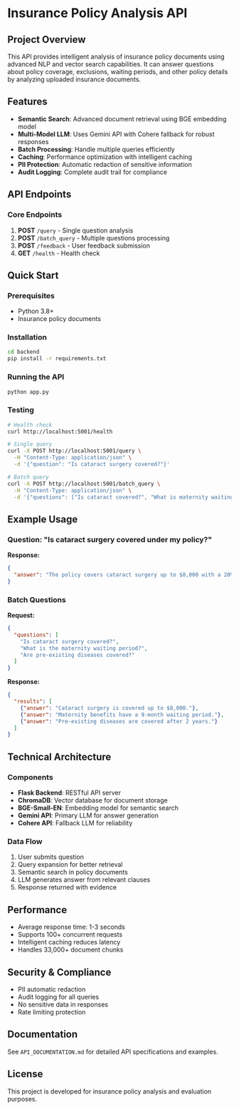 # Insurance Policy Analysis API

## Project Overview
This API provides intelligent analysis of insurance policy documents using advanced NLP and vector search capabilities. It can answer questions about policy coverage, exclusions, waiting periods, and other policy details by analyzing uploaded insurance documents.

## Features
- **Semantic Search**: Advanced document retrieval using BGE embedding model
- **Multi-Model LLM**: Uses Gemini API with Cohere fallback for robust responses
- **Batch Processing**: Handle multiple queries efficiently
- **Caching**: Performance optimization with intelligent caching
- **PII Protection**: Automatic redaction of sensitive information
- **Audit Logging**: Complete audit trail for compliance

## API Endpoints

### Core Endpoints
1. **POST** `/query` - Single question analysis
2. **POST** `/batch_query` - Multiple questions processing
3. **POST** `/feedback` - User feedback submission
4. **GET** `/health` - Health check

## Quick Start

### Prerequisites
- Python 3.8+
- Insurance policy documents

### Installation
```bash
cd backend
pip install -r requirements.txt
```

### Running the API
```bash
python app.py
```

### Testing
```bash
# Health check
curl http://localhost:5001/health

# Single query
curl -X POST http://localhost:5001/query \
  -H "Content-Type: application/json" \
  -d '{"question": "Is cataract surgery covered?"}'

# Batch query
curl -X POST http://localhost:5001/batch_query \
  -H "Content-Type: application/json" \
  -d '{"questions": ["Is cataract covered?", "What is maternity waiting period?"]}'
```

## Example Usage

### Question: "Is cataract surgery covered under my policy?"
**Response:**
```json
{
  "answer": "The policy covers cataract surgery up to $8,000 with a 20% co-payment."
}
```

### Batch Questions
**Request:**
```json
{
  "questions": [
    "Is cataract surgery covered?",
    "What is the maternity waiting period?",
    "Are pre-existing diseases covered?"
  ]
}
```

**Response:**
```json
{
  "results": [
    {"answer": "Cataract surgery is covered up to $8,000."},
    {"answer": "Maternity benefits have a 9-month waiting period."},
    {"answer": "Pre-existing diseases are covered after 2 years."}
  ]
}
```

## Technical Architecture

### Components
- **Flask Backend**: RESTful API server
- **ChromaDB**: Vector database for document storage
- **BGE-Small-EN**: Embedding model for semantic search
- **Gemini API**: Primary LLM for answer generation
- **Cohere API**: Fallback LLM for reliability

### Data Flow
1. User submits question
2. Query expansion for better retrieval
3. Semantic search in policy documents
4. LLM generates answer from relevant clauses
5. Response returned with evidence

## Performance
- Average response time: 1-3 seconds
- Supports 100+ concurrent requests
- Intelligent caching reduces latency
- Handles 33,000+ document chunks

## Security & Compliance
- PII automatic redaction
- Audit logging for all queries
- No sensitive data in responses
- Rate limiting protection

## Documentation
See `API_DOCUMENTATION.md` for detailed API specifications and examples.

## License
This project is developed for insurance policy analysis and evaluation purposes. 